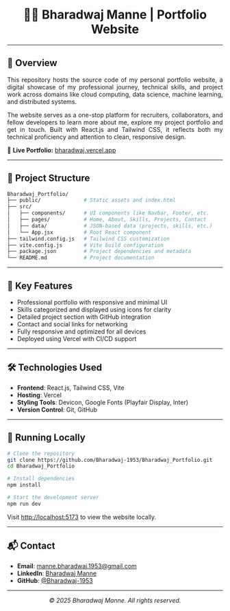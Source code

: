 <h1 align="center">
👨‍💻 Bharadwaj Manne | Portfolio Website
</h1>

---

## 📝 Overview

<div align="justify">

This repository hosts the source code of my personal portfolio website, a digital showcase of my professional journey, technical skills, and project work across domains like cloud computing, data science, machine learning, and distributed systems.

The website serves as a one-stop platform for recruiters, collaborators, and fellow developers to learn more about me, explore my project portfolio and get in touch. Built with React.js and Tailwind CSS, it reflects both my technical proficiency and attention to clean, responsive design.

🔗 <strong>Live Portfolio:</strong> [bharadwaj.vercel.app](https://bharadwaj.vercel.app)

</div>

---

## 📁 Project Structure

```bash
Bharadwaj_Portfolio/
├── public/              # Static assets and index.html
├── src/
│   ├── components/      # UI components like Navbar, Footer, etc.
│   ├── pages/           # Home, About, Skills, Projects, Contact
│   ├── data/            # JSON-based data (projects, skills, etc.)
│   └── App.jsx          # Root React component
├── tailwind.config.js   # Tailwind CSS customization
├── vite.config.js       # Vite build configuration
├── package.json         # Project dependencies and metadata
└── README.md            # Project documentation
```
---
## 🎯 Key Features

- Professional portfolio with responsive and minimal UI  
- Skills categorized and displayed using icons for clarity  
- Detailed project section with GitHub integration  
- Contact and social links for networking  
- Fully responsive and optimized for all devices  
- Deployed using Vercel with CI/CD support  

---

## 🛠️ Technologies Used

- **Frontend**: React.js, Tailwind CSS, Vite  
- **Hosting**: Vercel  
- **Styling Tools**: Devicon, Google Fonts (Playfair Display, Inter)  
- **Version Control**: Git, GitHub  

---

## 🚀 Running Locally

```bash
# Clone the repository
git clone https://github.com/Bharadwaj-1953/Bharadwaj_Portfolio.git
cd Bharadwaj_Portfolio

# Install dependencies
npm install

# Start the development server
npm run dev
```
Visit [http://localhost:5173](http://localhost:5173) to view the website locally.

---

## 📬 Contact

- **Email**: [manne.bharadwaj.1953@gmail.com](mailto:manne.bharadwaj.1953@gmail.com)  
- **LinkedIn**: [Bharadwaj Manne](https://www.linkedin.com/in/bharadwaj-manne-711476249/)  
- **GitHub**: [@Bharadwaj-1953](https://github.com/Bharadwaj-1953)

---

<p align="center"><i>© 2025 Bharadwaj Manne. All rights reserved.</i></p>
